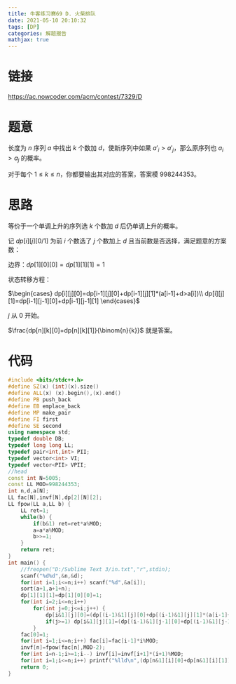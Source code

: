 ```yaml
---
title: 牛客练习赛69 D. 火柴排队
date: 2021-05-10 20:10:32
tags: [DP]
categories: 解题报告
mathjax: true
---
```


# 链接

<https://ac.nowcoder.com/acm/contest/7329/D>

# 题意

长度为 $n$ 序列 $a$ 中找出 $k$ 个数加 $d$，使新序列中如果 $a'_i>a'_j$，那么原序列也 $a_i>a_j$ 的概率。

对于每个 $1\le k\le n$，你都要输出其对应的答案，答案模 $998244353$。

<!--more-->

# 思路

等价于一个单调上升的序列选 $k$ 个数加 $d$ 后仍单调上升的概率。

记 $dp[i][j][0/1]$ 为前 $i$ 个数选了 $j$ 个数加上 $d$ 且当前数是否选择，满足题意的方案数：

边界：$dp[1][0][0]=dp[1][1][1]=1$

状态转移方程：

$\begin{cases}
dp[i][j][0]=dp[i-1][j][0]+dp[i-1][j][1]*(a[i-1]+d>a[i])\\
dp[i][j][1]=dp[i-1][j-1][0]+dp[i-1][j-1][1]
\end{cases}$

$j$ 从 $0$ 开始。

$\frac{dp[n][k][0]+dp[n][k][1]}{\binom{n}{k}}$ 就是答案。

# 代码

```cpp
#include <bits/stdc++.h>
#define SZ(x) (int)(x).size()
#define ALL(x) (x).begin(),(x).end()
#define PB push_back
#define EB emplace_back
#define MP make_pair
#define FI first
#define SE second
using namespace std;
typedef double DB;
typedef long long LL;
typedef pair<int,int> PII;
typedef vector<int> VI;
typedef vector<PII> VPII;
//head
const int N=5005;
const LL MOD=998244353;
int n,d,a[N];
LL fac[N],invf[N],dp[2][N][2];
LL fpow(LL a,LL b) {
    LL ret=1;
    while(b) {
        if(b&1) ret=ret*a%MOD;
        a=a*a%MOD;
        b>>=1;
    }
    return ret;
}
int main() {
    //freopen("D:/Sublime Text 3/in.txt","r",stdin);
    scanf("%d%d",&n,&d);
    for(int i=1;i<=n;i++) scanf("%d",&a[i]);
    sort(a+1,a+1+n);
    dp[1][1][1]=dp[1][0][0]=1;
    for(int i=2;i<=n;i++)
        for(int j=0;j<=i;j++) {
            dp[i&1][j][0]=(dp[(i-1)&1][j][0]+dp[(i-1)&1][j][1]*(a[i-1]+d<=a[i]))%MOD;
            if(j>=1) dp[i&1][j][1]=(dp[(i-1)&1][j-1][0]+dp[(i-1)&1][j-1][1])%MOD;
        }
    fac[0]=1;
    for(int i=1;i<=n;i++) fac[i]=fac[i-1]*i%MOD;
    invf[n]=fpow(fac[n],MOD-2);
    for(int i=n-1;i>=1;i--) invf[i]=invf[i+1]*(i+1)%MOD;
    for(int i=1;i<=n;i++) printf("%lld\n",(dp[n&1][i][0]+dp[n&1][i][1])%MOD*fac[i]%MOD*fac[n-i]%MOD*invf[n]%MOD);
    return 0;
}
```
